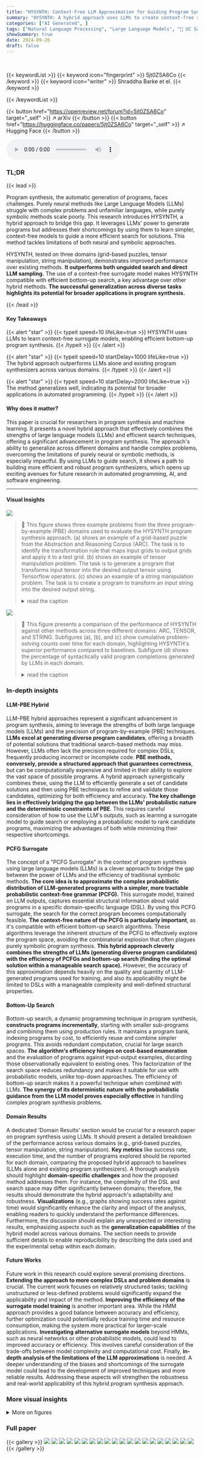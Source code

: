 ```yaml
---
title: "HYSYNTH: Context-Free LLM Approximation for Guiding Program Synthesis"
summary: "HYSYNTH: A hybrid approach uses LLMs to create context-free surrogate models that guide efficient program synthesis, outperforming LLMs alone and existing synthesizers across multiple domains."
categories: ["AI Generated", ]
tags: ["Natural Language Processing", "Large Language Models", "🏢 UC San Diego",]
showSummary: true
date: 2024-09-26
draft: false
---
```


<br>

{{< keywordList >}}
{{< keyword icon="fingerprint" >}} 5jt0ZSA6Co {{< /keyword >}}
{{< keyword icon="writer" >}} Shraddha Barke et el. {{< /keyword >}}
 
{{< /keywordList >}}

{{< button href="https://openreview.net/forum?id=5jt0ZSA6Co" target="_self" >}}
↗ arXiv
{{< /button >}}
{{< button href="https://huggingface.co/papers/5jt0ZSA6Co" target="_self" >}}
↗ Hugging Face
{{< /button >}}



<audio controls>
    <source src="https://ai-paper-reviewer.com/5jt0ZSA6Co/podcast.wav" type="audio/wav">
    Your browser does not support the audio element.
</audio>


### TL;DR


{{< lead >}}

Program synthesis, the automatic generation of programs, faces challenges. Purely neural methods like Large Language Models (LLMs) struggle with complex problems and unfamiliar languages, while purely symbolic methods scale poorly. This research introduces HYSYNTH, a hybrid approach to bridge this gap.  It leverages LLMs' power to generate programs but addresses their shortcomings by using them to learn simpler, context-free models to guide a more efficient search for solutions. This method tackles limitations of both neural and symbolic approaches.

HYSYNTH, tested on three domains (grid-based puzzles, tensor manipulation, string manipulation), demonstrates improved performance over existing methods. **It outperforms both unguided search and direct LLM sampling.**  The use of a context-free surrogate model makes HYSYNTH compatible with efficient bottom-up search, a key advantage over other hybrid methods. **The successful generalization across diverse tasks highlights its potential for broader applications in program synthesis.**

{{< /lead >}}


#### Key Takeaways

{{< alert "star" >}}
{{< typeit speed=10 lifeLike=true >}} HYSYNTH uses LLMs to learn context-free surrogate models, enabling efficient bottom-up program synthesis. {{< /typeit >}}
{{< /alert >}}

{{< alert "star" >}}
{{< typeit speed=10 startDelay=1000 lifeLike=true >}} The hybrid approach outperforms LLMs alone and existing program synthesizers across various domains. {{< /typeit >}}
{{< /alert >}}

{{< alert "star" >}}
{{< typeit speed=10 startDelay=2000 lifeLike=true >}} The method generalizes well, indicating its potential for broader applications in automated programming. {{< /typeit >}}
{{< /alert >}}

#### Why does it matter?
This paper is crucial for researchers in program synthesis and machine learning.  It presents a novel hybrid approach that effectively combines the strengths of large language models (LLMs) and efficient search techniques, offering a significant advancement in program synthesis.  The approach's ability to generalize across different domains and handle complex problems, overcoming the limitations of purely neural or symbolic methods, is especially impactful. By using LLMs to guide search, it shows a path to building more efficient and robust program synthesizers, which opens up exciting avenues for future research in automated programming, AI, and software engineering.

------
#### Visual Insights



![](https://ai-paper-reviewer.com/5jt0ZSA6Co/figures_1_1.jpg)

> 🔼 This figure shows three example problems from the three program-by-example (PBE) domains used to evaluate the HYSYNTH program synthesis approach.  (a) shows an example of a grid-based puzzle from the Abstraction and Reasoning Corpus (ARC). The task is to identify the transformation rule that maps input grids to output grids and apply it to a test grid.  (b) shows an example of tensor manipulation problem. The task is to generate a program that transforms input tensor into the desired output tensor using Tensorflow operators. (c) shows an example of a string manipulation problem. The task is to create a program to transform an input string into the desired output string.
> <details>
> <summary>read the caption</summary>
> Figure 1: Example problems from the three PBE domains we evaluate HYSYNTH on: grid-based puzzles (ARC), tensor manipulation (TENSOR), and string manipulation (STRING).
> </details>





![](https://ai-paper-reviewer.com/5jt0ZSA6Co/tables_4_1.jpg)

> 🔼 This figure presents a comparison of the performance of HYSYNTH against other methods across three different domains: ARC, TENSOR, and STRING.  Subfigures (a), (b), and (c) show cumulative problem-solving counts over time for each domain, highlighting HYSYNTH's superior performance compared to baselines. Subfigure (d) shows the percentage of syntactically valid program completions generated by LLMs in each domain.
> <details>
> <summary>read the caption</summary>
> Figure 4: (a,b,c) Number of benchmarks solved by HYSYNTH as a function of time for the ARC, TENSOR, and STRING domains; timeout is 10 min. (d) Percentage of syntactically valid completions per domain.
> </details>





### In-depth insights


#### LLM-PBE Hybrid
LLM-PBE hybrid approaches represent a significant advancement in program synthesis, aiming to leverage the strengths of both large language models (LLMs) and the precision of program-by-example (PBE) techniques.  **LLMs excel at generating diverse program candidates**, offering a breadth of potential solutions that traditional search-based methods may miss. However, LLMs often lack the precision required for complex DSLs, frequently producing incorrect or incomplete code.  **PBE methods, conversely, provide a structured approach that guarantees correctness**, but can be computationally expensive and limited in their ability to explore the vast space of possible programs.  A hybrid approach synergistically combines these, using the LLM to efficiently generate a set of candidate solutions and then using PBE techniques to refine and validate those candidates, optimizing for both efficiency and accuracy.  **The key challenge lies in effectively bridging the gap between the LLMs' probabilistic nature and the deterministic constraints of PBE**.  This requires careful consideration of how to use the LLM's outputs, such as learning a surrogate model to guide search or employing a probabilistic model to rank candidate programs, maximizing the advantages of both while minimizing their respective shortcomings.

#### PCFG Surrogate
The concept of a "PCFG Surrogate" in the context of program synthesis using large language models (LLMs) is a clever approach to bridge the gap between the power of LLMs and the efficiency of traditional symbolic methods.  **The core idea is to approximate the complex probabilistic distribution of LLM-generated programs with a simpler, more tractable probabilistic context-free grammar (PCFG).** This surrogate model, trained on LLM outputs, captures essential structural information about valid programs in a specific domain-specific language (DSL).  By using this PCFG surrogate, the search for the correct program becomes computationally feasible.  **The context-free nature of the PCFG is particularly important**, as it's compatible with efficient bottom-up search algorithms.  These algorithms leverage the inherent structure of the PCFG to effectively explore the program space, avoiding the combinatorial explosion that often plagues purely symbolic program synthesis.  **This hybrid approach cleverly combines the strengths of LLMs (generating diverse program candidates) with the efficiency of PCFGs and bottom-up search (finding the optimal solution within a manageable search space).**  However, the accuracy of this approximation depends heavily on the quality and quantity of LLM-generated programs used for training, and also its applicability might be limited to DSLs with a manageable complexity and well-defined structural properties.

#### Bottom-Up Search
Bottom-up search, a dynamic programming technique in program synthesis, **constructs programs incrementally**, starting with smaller sub-programs and combining them using production rules.  It maintains a program bank, indexing programs by cost, to efficiently reuse and combine simpler programs.  This avoids redundant computation, crucial for large search spaces. **The algorithm's efficiency hinges on cost-based enumeration** and the evaluation of programs against input-output examples, discarding those observationally equivalent to existing ones. This factorization of the search space reduces redundancy and makes it suitable for use with probabilistic models, unlike top-down approaches. The efficiency of bottom-up search makes it a powerful technique when combined with LLMs. **The synergy of its deterministic nature with the probabilistic guidance from the LLM model proves especially effective** in handling complex program synthesis problems.

#### Domain Results
A dedicated 'Domain Results' section would be crucial for a research paper on program synthesis using LLMs.  It should present a detailed breakdown of the performance across various domains (e.g., grid-based puzzles, tensor manipulation, string manipulation). **Key metrics** like success rate, execution time, and the number of programs explored should be reported for each domain, comparing the proposed hybrid approach to baselines (LLMs alone and existing program synthesizers).  A thorough analysis should highlight **domain-specific challenges** and how the proposed method addresses them. For instance, the complexity of the DSL and search space may differ significantly between domains; therefore, the results should demonstrate the hybrid approach's adaptability and robustness.  **Visualizations** (e.g., graphs showing success rates against time) would significantly enhance the clarity and impact of the analysis, enabling readers to quickly understand the performance differences. Furthermore, the discussion should explain any unexpected or interesting results, emphasizing aspects such as the **generalization capabilities** of the hybrid model across various domains.  The section needs to provide sufficient details to enable reproducibility by describing the data used and the experimental setup within each domain.

#### Future Works
Future work in this research could explore several promising directions.  **Extending the approach to more complex DSLs and problem domains** is crucial. The current work focuses on relatively structured tasks; tackling unstructured or less-defined problems would significantly expand the applicability and impact of the method.  **Improving the efficiency of the surrogate model training** is another important area. While the HMM approach provides a good balance between accuracy and efficiency, further optimization could potentially reduce training time and resource consumption, making the system more practical for larger-scale applications. **Investigating alternative surrogate models** beyond HMMs, such as neural networks or other probabilistic models, could lead to improved accuracy or efficiency.  This involves careful consideration of the trade-offs between model complexity and computational cost.  Finally, **in-depth analysis of the limitations of the LLM approximations** is needed.  A deeper understanding of the biases and shortcomings of the surrogate model could lead to the development of improved techniques and more reliable results.  Addressing these aspects will strengthen the robustness and real-world applicability of this hybrid program synthesis approach.


### More visual insights

<details>
<summary>More on figures
</summary>


![](https://ai-paper-reviewer.com/5jt0ZSA6Co/figures_2_1.jpg)

> 🔼 This figure illustrates the HYSYNTH program synthesis approach. It starts by using an LLM (like GPT-3.5, GPT-4, or DeepSeek) to generate programs given a prompt including input/output examples and a grammar.  These LLM-generated programs are then used to train a context-free surrogate model (a probabilistic context-free grammar or PCFG). This PCFG is then used to guide a bottom-up synthesizer, which efficiently explores the program search space by considering programs in increasing cost order. The synthesizer executes candidate programs, checking if they satisfy the input/output examples, until a solution is found. This hybrid approach combines the strengths of LLMs (generating plausible programs) and efficient search techniques (systematic exploration of the program space) to improve program synthesis.
> <details>
> <summary>read the caption</summary>
> Figure 2: An overview of the hybrid program synthesis technique that uses a context-free LLM approximation. Programs generated by an LLM are used to learn a PCFG, which guides a bottom-up synthesizer to generate programs until a solution is found.
> </details>



![](https://ai-paper-reviewer.com/5jt0ZSA6Co/figures_7_1.jpg)

> 🔼 This figure shows the performance of HYSYNTH compared to baselines and ablations across three domains: ARC, TENSOR, and STRING.  Subfigures (a), (b), and (c) are cumulative plots showing the number of problems solved over time for each domain.  The plots illustrate that HYSYNTH outperforms baselines in solving problems faster.  Subfigure (d) presents the percentage of syntactically valid program completions generated by the LLMs used in the experiments, highlighting the challenges posed by generating valid programs in unfamiliar DSLs.
> <details>
> <summary>read the caption</summary>
> Figure 4: (a,b,c) Number of benchmarks solved by HYSYNTH as a function of time for the ARC, TENSOR, and STRING domains; timeout is 10 min. (d) Percentage of syntactically valid completions per domain.
> </details>



![](https://ai-paper-reviewer.com/5jt0ZSA6Co/figures_7_2.jpg)

> 🔼 This figure presents the results of the HYSYNTH program synthesis approach on three different domains: ARC (grid-based puzzles), TENSOR (tensor manipulations), and STRING (string manipulations). Subfigures (a), (b), and (c) show the cumulative number of benchmarks solved by HYSYNTH as a function of time (in seconds), comparing it to several baselines: unguided search, using only LLMs, and existing synthesizers (ARGA, TFCODER, and PROBE, respectively). Subfigure (d) shows the percentage of syntactically valid programs generated by the LLM in each domain. This demonstrates HYSYNTH's superior performance over baselines in various domains, especially when handling complex tasks, by leveraging LLMs effectively to guide bottom-up program synthesis.
> <details>
> <summary>read the caption</summary>
> Figure 4: (a,b,c) Number of benchmarks solved by HYSYNTH as a function of time for the ARC, TENSOR, and STRING domains; timeout is 10 min. (d) Percentage of syntactically valid completions per domain.
> </details>



![](https://ai-paper-reviewer.com/5jt0ZSA6Co/figures_7_3.jpg)

> 🔼 This figure compares the performance of HYSYNTH against various baselines and ablations across three different domains (ARC, TENSOR, STRING).  Subfigures (a), (b), and (c) show cumulative solved problems over time. The timeout for each run is set to 10 minutes. Subfigure (d) shows the percentage of syntactically valid program completions generated by the language model in each domain.
> <details>
> <summary>read the caption</summary>
> Figure 4: (a,b,c) Number of benchmarks solved by HYSYNTH as a function of time for the ARC, TENSOR, and STRING domains; timeout is 10 min. (d) Percentage of syntactically valid completions per domain.
> </details>



![](https://ai-paper-reviewer.com/5jt0ZSA6Co/figures_7_4.jpg)

> 🔼 This figure shows the performance of HYSYNTH and other methods (baseline synthesizers, unguided search, and direct LLM sampling) on three program synthesis domains: ARC (grid-based puzzles), TENSOR (tensor manipulations), and STRING (string manipulations).  Subfigures (a), (b), and (c) are cumulative plots showing the number of benchmarks solved over time.  Subfigure (d) shows the percentage of syntactically valid program completions generated by the LLMs (GPT40 and DEEPSEEK) for each domain.
> <details>
> <summary>read the caption</summary>
> Figure 4: (a,b,c) Number of benchmarks solved by HYSYNTH as a function of time for the ARC, TENSOR, and STRING domains; timeout is 10 min. (d) Percentage of syntactically valid completions per domain.
> </details>



![](https://ai-paper-reviewer.com/5jt0ZSA6Co/figures_8_1.jpg)

> 🔼 This figure shows the performance of HYSYNTH, comparing it to baselines and ablations. Subfigures (a), (b), and (c) present cumulative plots showing the number of benchmarks solved over time for the ARC, STRING, and TENSOR domains, respectively.  The plots illustrate that HYSYNTH outperforms baseline synthesizers and unguided search, and that direct LLM sampling performs poorly. Subfigure (d) shows the percentage of syntactically valid completions generated by the LLMs for each domain.
> <details>
> <summary>read the caption</summary>
> Figure 5: (a,b,c) Number of benchmarks solved by HYSYNTH as a function of time for the ARC, TENSOR, and STRING domains; timeout is 10 min. (d) Percentage of syntactically valid completions per domain.
> </details>



![](https://ai-paper-reviewer.com/5jt0ZSA6Co/figures_8_2.jpg)

> 🔼 This figure displays the performance of HYSYNTH across three different domains (ARC, TENSOR, STRING) by showing the cumulative number of benchmarks solved over time.  Subplots (a), (b), and (c) compare HYSYNTH's performance to baselines (ARGA, PROBE, TFCODER) and ablations (direct LLM sampling, unguided search, binary surrogate).  Different sample sizes used to learn the PCFG are also compared. Subplot (d) shows the percentage of syntactically valid program completions generated by the LLMs in each domain.
> <details>
> <summary>read the caption</summary>
> Figure 5: (a,b,c) Number of benchmarks solved by HYSYNTH as a function of time for the ARC, TENSOR, and STRING domains; timeout is 10 min. (d) Percentage of syntactically valid completions per domain.
> </details>



![](https://ai-paper-reviewer.com/5jt0ZSA6Co/figures_8_3.jpg)

> 🔼 This figure shows the performance of HYSYNTH, comparing it to baselines and ablations across three domains: ARC, TENSOR, and STRING.  Subfigures (a), (b), and (c) present cumulative problem-solving counts over time, highlighting HYSYNTH's superior speed. Subfigure (d) displays the percentage of syntactically valid program completions generated by the LLMs used, revealing a varying degree of grammatical correctness in the LLM outputs which impacts the performance.
> <details>
> <summary>read the caption</summary>
> Figure 5: (a,b,c) Number of benchmarks solved by HYSYNTH as a function of time for the ARC, TENSOR, and STRING domains; timeout is 10 min. (d) Percentage of syntactically valid completions per domain.
> </details>



![](https://ai-paper-reviewer.com/5jt0ZSA6Co/figures_8_4.jpg)

> 🔼 This figure compares the performance of HYSYNTH against baselines and ablations across three domains (ARC, TENSOR, STRING).  Subfigures (a), (b), and (c) show cumulative number of problems solved over time.  Subfigure (d) shows the percentage of syntactically valid program completions generated by the LLMs for each domain.
> <details>
> <summary>read the caption</summary>
> Figure 4: (a,b,c) Number of benchmarks solved by HYSYNTH as a function of time for the ARC, TENSOR, and STRING domains; timeout is 10 min. (d) Percentage of syntactically valid completions per domain.
> </details>



![](https://ai-paper-reviewer.com/5jt0ZSA6Co/figures_17_1.jpg)

> 🔼 This figure shows the performance of HYSYNTH compared to baselines and ablations across three domains: ARC, TENSOR, and STRING.  Subfigures (a), (b), and (c) are cumulative plots showing the number of problems solved over time. Each subfigure shows the performance of HYSYNTH with different numbers of LLM samples used to learn the PCFG, as well as the performance of baselines (ARGA, PROBE, TFCODER) and ablations (no search, unguided search, binary surrogate). Subfigure (d) shows the percentage of syntactically valid program completions generated by the LLM for each domain.
> <details>
> <summary>read the caption</summary>
> Figure 4: (a,b,c) Number of benchmarks solved by HYSYNTH as a function of time for the ARC, TENSOR, and STRING domains; timeout is 10 min. (d) Percentage of syntactically valid completions per domain.
> </details>



![](https://ai-paper-reviewer.com/5jt0ZSA6Co/figures_17_2.jpg)

> 🔼 This figure presents a comparison of HYSYNTH's performance against baselines and ablations across three domains (ARC, TENSOR, STRING).  Subfigures (a), (b), and (c) show cumulative problem-solving counts over time, highlighting HYSYNTH's superiority in efficiently finding solutions.  Subfigure (d) provides the percentage of syntactically valid program completions generated by the LLMs used in the experiments.
> <details>
> <summary>read the caption</summary>
> Figure 4: (a,b,c) Number of benchmarks solved by HYSYNTH as a function of time for the ARC, TENSOR, and STRING domains; timeout is 10 min. (d) Percentage of syntactically valid completions per domain.
> </details>



![](https://ai-paper-reviewer.com/5jt0ZSA6Co/figures_17_3.jpg)

> 🔼 This figure shows the performance of HYSYNTH (a hybrid program synthesis approach using LLMs) against time across three different domains: ARC (grid-based puzzles), TENSOR (tensor manipulations), and STRING (string manipulations).  Subfigures (a), (b), and (c) present cumulative solved problems over time, comparing HYSYNTH to baseline synthesizers and ablation studies (unguided search, LLM alone, binary surrogate). Subfigure (d) displays the percentage of syntactically valid program completions generated by LLMs in each domain. The results highlight HYSYNTH's superior performance in solving PBE tasks compared to existing methods.
> <details>
> <summary>read the caption</summary>
> Figure 5: (a,b,c) Number of benchmarks solved by HYSYNTH as a function of time for the ARC, TENSOR, and STRING domains; timeout is 10 min. (d) Percentage of syntactically valid completions per domain.
> </details>



![](https://ai-paper-reviewer.com/5jt0ZSA6Co/figures_17_4.jpg)

> 🔼 This figure presents the results of the HYSYNTH experiments on three domains: ARC, TENSOR, and STRING.  Subfigures (a), (b), and (c) show cumulative plots of the number of benchmarks solved against time for each domain.  The plots compare HYSYNTH's performance against several baselines, including unguided search and the LLM alone. Subfigure (d) displays the percentage of syntactically valid program completions generated by the LLMs for each domain.
> <details>
> <summary>read the caption</summary>
> Figure 4: (a,b,c) Number of benchmarks solved by HYSYNTH as a function of time for the ARC, TENSOR, and STRING domains; timeout is 10 min. (d) Percentage of syntactically valid completions per domain.
> </details>



</details>






### Full paper

{{< gallery >}}
<img src="https://ai-paper-reviewer.com/5jt0ZSA6Co/1.png" class="grid-w50 md:grid-w33 xl:grid-w25" />
<img src="https://ai-paper-reviewer.com/5jt0ZSA6Co/2.png" class="grid-w50 md:grid-w33 xl:grid-w25" />
<img src="https://ai-paper-reviewer.com/5jt0ZSA6Co/3.png" class="grid-w50 md:grid-w33 xl:grid-w25" />
<img src="https://ai-paper-reviewer.com/5jt0ZSA6Co/4.png" class="grid-w50 md:grid-w33 xl:grid-w25" />
<img src="https://ai-paper-reviewer.com/5jt0ZSA6Co/5.png" class="grid-w50 md:grid-w33 xl:grid-w25" />
<img src="https://ai-paper-reviewer.com/5jt0ZSA6Co/6.png" class="grid-w50 md:grid-w33 xl:grid-w25" />
<img src="https://ai-paper-reviewer.com/5jt0ZSA6Co/7.png" class="grid-w50 md:grid-w33 xl:grid-w25" />
<img src="https://ai-paper-reviewer.com/5jt0ZSA6Co/8.png" class="grid-w50 md:grid-w33 xl:grid-w25" />
<img src="https://ai-paper-reviewer.com/5jt0ZSA6Co/9.png" class="grid-w50 md:grid-w33 xl:grid-w25" />
<img src="https://ai-paper-reviewer.com/5jt0ZSA6Co/10.png" class="grid-w50 md:grid-w33 xl:grid-w25" />
<img src="https://ai-paper-reviewer.com/5jt0ZSA6Co/11.png" class="grid-w50 md:grid-w33 xl:grid-w25" />
<img src="https://ai-paper-reviewer.com/5jt0ZSA6Co/12.png" class="grid-w50 md:grid-w33 xl:grid-w25" />
<img src="https://ai-paper-reviewer.com/5jt0ZSA6Co/13.png" class="grid-w50 md:grid-w33 xl:grid-w25" />
<img src="https://ai-paper-reviewer.com/5jt0ZSA6Co/14.png" class="grid-w50 md:grid-w33 xl:grid-w25" />
<img src="https://ai-paper-reviewer.com/5jt0ZSA6Co/15.png" class="grid-w50 md:grid-w33 xl:grid-w25" />
<img src="https://ai-paper-reviewer.com/5jt0ZSA6Co/16.png" class="grid-w50 md:grid-w33 xl:grid-w25" />
<img src="https://ai-paper-reviewer.com/5jt0ZSA6Co/17.png" class="grid-w50 md:grid-w33 xl:grid-w25" />
<img src="https://ai-paper-reviewer.com/5jt0ZSA6Co/18.png" class="grid-w50 md:grid-w33 xl:grid-w25" />
<img src="https://ai-paper-reviewer.com/5jt0ZSA6Co/19.png" class="grid-w50 md:grid-w33 xl:grid-w25" />
<img src="https://ai-paper-reviewer.com/5jt0ZSA6Co/20.png" class="grid-w50 md:grid-w33 xl:grid-w25" />
{{< /gallery >}}